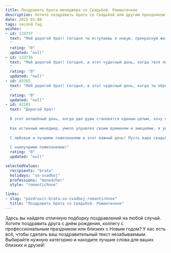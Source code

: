 ```yaml
---
title: Поздравить брата менеджера со Свадьбой. Романтичное
description: Хотите поздравить брата со Свадьбой или другим праздником? Наш ИИ создаст незабываемое поздравление, а вы обязательно выделитесь среди других.  
date: 2025-01-08
tags: second tag
wishes:
- id: 133737
  text: "Мой дорогой брат! Сегодня ты вступаешь в новую, прекрасную жизнь, полную любви и нежности.  Пусть твой путь с любимой будет освещен счастьем, а каждое мгновение вашей совместной жизни станет незабываемым шедевром, написанным только для вас двоих.  Пусть ваша любовь, подобно крепкому управлению успешной компанией (ведь ты же менеджер!), будет процветать и развиваться, преодолевая любые преграды.  Поздравляю тебя с этим волнующим событием и желаю вам бесконечного счастья, гармонии и верности!  Горжусь тобой!
  "
  rating: "0"
  updated: "null"
- id: 133736
  text: "Мой дорогой брат! Сегодня, в этот чудесный день, когда твоя любовь обретает новую форму, я хочу пожелать тебе самого большого и светлого счастья! Пусть ваша жизнь вместе будет похожа на прекрасную сказку, полную нежности, романтики и взаимопонимания.  Пусть каждый день будет наполнен любовью, а твоя успешная карьера менеджера станет лишь приятным дополнением к вашей семейной идиллии.  Счастья вам, любви, и долгих лет совместной жизни!
  "
  rating: "0"
  updated: "null"
- id: 83265
  text: "Мой дорогой брат! Сегодня, в этот чудесный день, когда ты обретаешь свою половинку,  сердце переполняется счастьем и гордостью.  Пусть ваша любовь, подобно крепкому, выстроенному тобой менеджерскому проекту, будет успешна, процветать и приносить только радость.  Желаю вам бесконечного счастья, нежности,  взаимопонимания и  долгого, счастливого пути  вместе, рука об руку.  Будьте счастливы!
  "
  rating: "0"
  updated: "null"
- id: 42181
  text: "Дорогой брат!
  
  В этот волшебный день, когда две души становятся единым целым, хочу поздравить тебя с началом новой жизни! Ты выбрал верный путь, и я не сомневаюсь, что с такой замечательной половинкой, как твоя невеста, ваша совместная дорога станет полной счастья, любви и вдохновения.
  
  Как истинный менеджер, умело управляя своим временем и эмоциями, я уверен, ты сможешь создать крепкую семью, полную традиций, доверия и поддержки. Пусть каждый ваш день будет окрашен нежностью и пониманием, а каждый момент – радостью и гармонией.
  
  С любовью и лучшими пожеланиями в этот важный день! Пусть ваша свадьба станет началом великого и красивого путешествия.
  
  С наилучшими пожеланиями!"
  rating: "0"
  updated: "null"

selectedValues:
  recipients: "brata"
  holidays: "so-svadboj"
  professions: "menedzher"
  style: "romantichnoe"

links:
- slug: "pozdravit-brata-so-svadboj-romantichnoe"
  title: "Поздравить брата со Свадьбой. Романтичное"
---
```


Здесь вы найдете отличную подборку поздравлений на любой случай.
Хотите поздравить друга с днём рождения, коллегу с профессиональным праздником или близких с Новым годом? У нас есть всё, чтобы сделать ваш поздравительный текст незабываемым. Выбирайте нужную категорию и находите лучшие слова для ваших близких и друзей!
